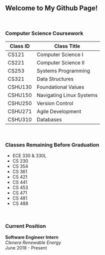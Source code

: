 ## Welcome to My Github Page!

<br>

### Computer Science Coursework 

Class ID | Class Title
----- | -----
CS121 | Computer Science I
CS221 | Computer Science II
CS253 | Systems Programming
CS321 | Data Structures
CSHU130 | Foundational Values
CSHU150 | Navigating Linux Systems
CSHU250 | Version Control
CSHU271 | Agile Development
CSHU310 | Databases

<br>

### Classes Remaining Before Graduation

* ECE 330 & 330L
* CS 230
* CS 354
* CS 361
* CS 421
* CS 441
* CS 453
* CS 471
* CS 481
* CS 488

<br>

### Current Position
**Software Engineer Intern** <br>
*Clenera Renewable Energy* <br>
June 2018 - Present
